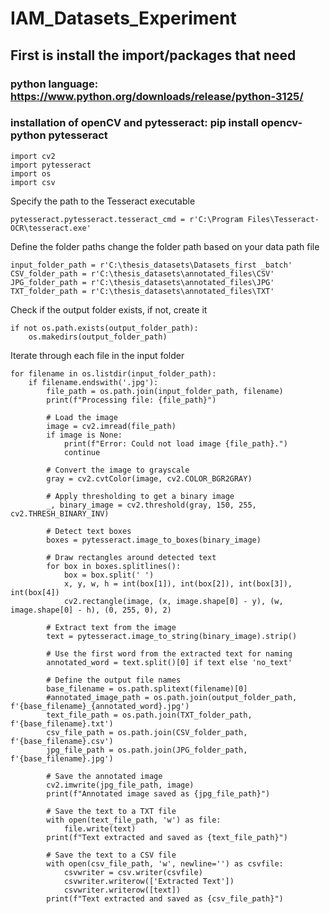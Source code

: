 # IAM_Datasets_Experiment

## First is install the import/packages that need
### python language: https://www.python.org/downloads/release/python-3125/
### installation of openCV and pytesseract: pip install opencv-python pytesseract

    import cv2
    import pytesseract
    import os
    import csv

Specify the path to the Tesseract executable
    
    pytesseract.pytesseract.tesseract_cmd = r'C:\Program Files\Tesseract-OCR\tesseract.exe'

Define the folder paths
change the folder path based on your data path file
    
    input_folder_path = r'C:\thesis_datasets\Datasets_first _batch' 
    CSV_folder_path = r'C:\thesis_datasets\annotated_files\CSV'
    JPG_folder_path = r'C:\thesis_datasets\annotated_files\JPG'
    TXT_folder_path = r'C:\thesis_datasets\annotated_files\TXT'

Check if the output folder exists, if not, create it

    if not os.path.exists(output_folder_path):
        os.makedirs(output_folder_path)

Iterate through each file in the input folder

    for filename in os.listdir(input_folder_path):
        if filename.endswith('.jpg'):
            file_path = os.path.join(input_folder_path, filename)
            print(f"Processing file: {file_path}")
    
            # Load the image
            image = cv2.imread(file_path)
            if image is None:
                print(f"Error: Could not load image {file_path}.")
                continue
    
            # Convert the image to grayscale
            gray = cv2.cvtColor(image, cv2.COLOR_BGR2GRAY)
    
            # Apply thresholding to get a binary image
            _, binary_image = cv2.threshold(gray, 150, 255, cv2.THRESH_BINARY_INV)
    
            # Detect text boxes
            boxes = pytesseract.image_to_boxes(binary_image)
    
            # Draw rectangles around detected text
            for box in boxes.splitlines():
                box = box.split(' ')
                x, y, w, h = int(box[1]), int(box[2]), int(box[3]), int(box[4])
                cv2.rectangle(image, (x, image.shape[0] - y), (w, image.shape[0] - h), (0, 255, 0), 2)
    
            # Extract text from the image
            text = pytesseract.image_to_string(binary_image).strip()
    
            # Use the first word from the extracted text for naming
            annotated_word = text.split()[0] if text else 'no_text'
    
            # Define the output file names
            base_filename = os.path.splitext(filename)[0]
            #annotated_image_path = os.path.join(output_folder_path, f'{base_filename}_{annotated_word}.jpg')
            text_file_path = os.path.join(TXT_folder_path, f'{base_filename}.txt')
            csv_file_path = os.path.join(CSV_folder_path, f'{base_filename}.csv')
            jpg_file_path = os.path.join(JPG_folder_path, f'{base_filename}.jpg')
    
            # Save the annotated image
            cv2.imwrite(jpg_file_path, image)
            print(f"Annotated image saved as {jpg_file_path}")
    
            # Save the text to a TXT file
            with open(text_file_path, 'w') as file:
                file.write(text)
            print(f"Text extracted and saved as {text_file_path}")
    
            # Save the text to a CSV file
            with open(csv_file_path, 'w', newline='') as csvfile:
                csvwriter = csv.writer(csvfile)
                csvwriter.writerow(['Extracted Text'])
                csvwriter.writerow([text])
            print(f"Text extracted and saved as {csv_file_path}")
